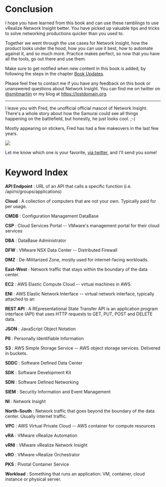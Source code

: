 # Conclusion
I hope you have learned from this book and can use these ramblings to use vRealize Network Insight better. You have picked up valuable tips and tricks to solve networking productions quicker than you used to.

Together we went through the use cases for Network Insight, how the product looks under the hood, how you can use it best, how to automate against it, and so much more. Practice makes perfect, so now that you have all the tools, go out there and use them.

Make sure to get notified when new content in this book is added, by following the steps in the chapter [Book Updates](#book-updates).

Please feel free to contact me if you have any feedback on this book or unanswered questions about Network Insight. You can find me on twitter on [\@smitmartijn](https://twitter.com/smitmartijn) or my blog at <https://lostdomain.org>.

* * *

I leave you with Fred, the unofficial official mascot of Network Insight. There's a whole story about how the Samurai could see all things happening on the battlefield, but honestly, he just looks cool. ;-)

Mostly appearing on stickers, Fred has had a few makeovers in the last few years.

![](images/ch-11/vrni-stickers-fred.png)

Let me know which one is your favorite, [via twitter](https://twitter.com/smitmartijn), and I'll send you some!

# Keyword Index

**API Endpoint**
: URL of an API that calls a specific function (i.e. /api/ni/groups/applications)

**Cloud**
: A collection of computers that are not your own. Typically paid for per usage.

**CMDB**
: Configuration Management DataBase

**CSP**
: Cloud Services Portal -- VMware's management portal for their cloud services

**DBA**
: DataBase Administrator

**DFW**
: VMware NSX Data Center -- Distributed Firewall

**DMZ**
: De-Militarized Zone, mostly used for internet-facing workloads.

**East-West**
: Network traffic that stays within the boundary of the data center.

**EC2**
: AWS Elastic Compute Cloud -- virtual machines in AWS.

**ENI**
: AWS Elastic Network Interface -- virtual network interface, typically attached to an

**REST API**
: A REpresentational State Transfer API is an application program interface (API) that uses HTTP requests to GET, PUT, POST and DELETE data.

**JSON**
: JavaScript Object Notation

**PII**
: Personally Identifiable Information

**S3**
: AWS Simple Storage Service -- AWS object storage services. Delivered in buckets.

**SDDC**
: Software Defined Data Center

**SDK**
: Software Development Kit

**SDN**
: Software Defined Networking

**SIEM**
: Security Information and Event Management

**NI**
: Network Insight

**North-South**
: Network traffic that goes beyond the boundary of the data center. Usually internet traffic.

**VPC**
: AWS Virtual Private Cloud -- AWS container for compute resources

**vRA**
: VMware vRealize Automation

**vRNI**
: VMware vRealize Network Insight

**vRO**
: VMware vRealize Orchestrator

**PKS**
: Pivotal Container Service

**Workload**
: Something that runs an application: VM, container, cloud instance or physical server.
